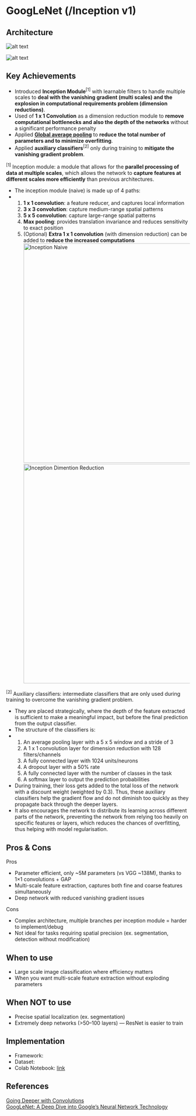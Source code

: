 # GoogLeNet (/Inception v1)

## Architecture
![alt text](https://github.com/khchu93/NoteImage/blob/main/googlenet.jpg?raw=true) <br>

![alt text](https://github.com/khchu93/NoteImage/blob/main/googlenetArchitecture.PNG?raw=true) <br>



## Key Achievements
- Introduced **Inception Module**<sup>[1]</sup> with learnable filters to handle multiple scales to **deal with the vanishing gradient (multi scales) and the explosion in computational requirements problem (dimension reductions)**.
- Used of **1 x 1 Convolution** as a dimension reduction module to **remove computational bottlenecks and also the depth of the networks** without a significant performance penalty
- Applied **[Global average pooling](https://github.com/khchu93/ComputerVision/blob/main/notes/ResNet.md?plain=1)** to **reduce the total number of parameters and to minimize overfitting**.
- Applied **auxiliary classifiers**<sup>[2]</sup> only during training to **mitigate the vanishing gradient problem**.

<sup>[1]</sup> Inception module: a module that allows for the **parallel processing of data at multiple scales**, which allows the network to **capture features at different scales more efficiently** than previous architectures.
- The inception module (naive) is made up of 4 paths:
- 1. **1 x 1 convolution**: a feature reducer, and captures local information 
  2. **3 x 3 convolution**: capture medium-range spatial patterns
  3. **5 x 5 convolution**: capture large-range spatial patterns
  4. **Max pooling**: provides translation invariance and reduces sensitivity to exact position
  5. (Optional) **Extra 1 x 1 convolution** (with dimension reduction) can be added to **reduce the increased computations**
<img src="https://github.com/khchu93/NoteImage/blob/main/inceptionNaive.webp?raw=true" alt="Inception Naive" width="600"/> <br>
<img src="https://github.com/khchu93/NoteImage/blob/main/inceptionDimentionReduc.webp?raw=true" alt="Inception Dimention Reduction" width="600"/> <br>

<sup>[2]</sup> Auxiliary classifiers: intermediate classifiers that are only used during training to overcome the vanishing gradient problem.
- They are placed strategically, where the depth of the feature extracted is sufficient to make a meaningful impact, but before the final prediction from the output classifier.
- The structure of the classifiers is:
- 1. An average pooling layer with a 5 x 5 window and a stride of 3
  2. A 1 x 1 convolution layer for dimension reduction with 128 filters/channels
  3. A fully connected layer with 1024 units/neurons
  4. A dropout layer with a 50% rate
  5. A fully connected layer with the number of classes in the task
  6. A softmax layer to output the prediction probabilities
- During training, their loss gets added to the total loss of the network with a discount weight (weighted by 0.3). Thus, these auxiliary classifiers help the gradient flow and do not diminish too quickly as they propagate back through the deeper layers.
- It also encourages the network to distribute its learning across different parts of the network, preventing the network from relying too heavily on specific features or layers, which reduces the chances of overfitting, thus helping with model regularisation.
  
## Pros & Cons

Pros
- Parameter efficient, only ~5M parameters (vs VGG ~138M), thanks to 1×1 convolutions + GAP
- Multi-scale feature extraction, captures both fine and coarse features simultaneously
- Deep network with reduced vanishing gradient issues

Cons
- Complex architecture, multiple branches per inception module = harder to implement/debug
- Not ideal for tasks requiring spatial precision (ex. segmentation, detection without modification)

## When to use
- Large scale image classification where efficiency matters
- When you want multi-scale feature extraction without exploding parameters

## When NOT to use
- Precise spatial localization (ex. segmentation)
- Extremely deep networks (>50–100 layers) — ResNet is easier to train

## Implementation
- Framework: 
- Dataset: 
- Colab Notebook: [link]()

<!--
## Results
Training

Validation

Examples:
-->

## References
[Going Deeper with Convolutions](https://arxiv.org/abs/1409.4842) <br>
[GoogLeNet: A Deep Dive into Google’s Neural Network Technology](https://medium.com/@siddheshb008/googlenet-a-deep-dive-into-googles-neural-network-technology-f588d1b49e55)
